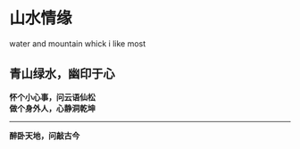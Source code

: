 # 山水情缘
water and mountain whick i like most

**青山绿水，幽印于心**
-----------------
**怀个小心事，问云语仙松**  
**做个身外人，心静洞乾坤**


-----------------
**醉卧天地，问敲古今**
